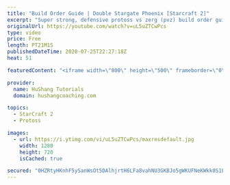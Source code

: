```yaml
---
title: "Build Order Guide | Double Stargate Phoenix [Starcraft 2]"
excerpt: "Super strong, defensive protoss vs zerg (pvz) build order guide. This opening is going to give you incredible map control over zerg in the mid-game, letting you scout exactly what is coming your way and making it easy to feel in control of the game. This build also completely owns mutalisk transitions"
originalUrl: https://youtube.com/watch?v=uL5uZTCwPcs
type: video
price: Free
length: PT21M1S
publishedDateTime: 2020-07-25T22:27:18Z
heat: 51

featuredContent: "<iframe width=\"800\" height=\"500\" frameborder=\"0\" src=\"https://www.youtube.com/embed/uL5uZTCwPcs\" allow=\"accelerometer; autoplay; encrypted-media; gyroscope; picture-in-picture\" allowfullscreen></iframe>"

provider:
  name: HuShang Tutorials
  domain: hushangcoaching.com

topics:
  - StarCraft 2
  - Protoss

images:
  - url: https://i.ytimg.com/vi/uL5uZTCwPcs/maxresdefault.jpg
    width: 1280
    height: 720
    isCached: true

secured: "0HZRtyHKnhF5ySanWsOt5DAlhjrtH6LFa8vahNU3GKBJo5gWKUFNeKWkk0S1L9eHVXRjLHQE6KoFJo+V/c++Rw0Id04WnONnTxdjWynpjNT4hxvfVFCyo2BqjWgBa7OOgEAbpurkY3AXPQLEUUFlUQ2hzj4ZqTA5K2z8uX4S5SnENu9N+uyZfzDZ0G8AJ89fxGriAtlmCqhjnYdWGg6jRkqx6mVPDW9uHchrf3Gtp8TN5/jLqZl6FuvSUgGawH5v2wuJybc1OH97Z16SfJD4nNd6gdQSFDbGHtctvXZV5keDqWUnCp0iwqTOcZoFUty1OtgrQ3M9kEfnYHkxfv3ud42wsnGKuKAOcy7aP97bYrpoDSG2t87WGOgat0kMrq+gJPe4EZg/tLPRgWevDn02OnkNGSh410ZmUWyBniXMEsk=;mhF0jp27BUCEBqoQbaNPuw=="
---
```


